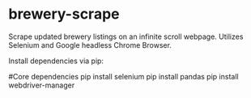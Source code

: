 # brewery-scrape
Scrape updated brewery listings on an infinite scroll webpage.  Utilizes Selenium and Google headless Chrome Browser.

Install dependencies via pip:

#Core dependencies
pip install selenium
pip install pandas
pip install webdriver-manager


